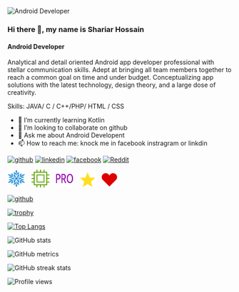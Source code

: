 ![Android Developer](https://scontent.fdac8-1.fna.fbcdn.net/v/t1.6435-9/p480x480/240678547_2061886443959481_1853061358666309536_n.jpg?_nc_cat=105&ccb=1-5&_nc_sid=8bfeb9&_nc_eui2=AeEa4JGgGbdV0pk3UFBxxxKix7IMFuIeg9rHsgwW4h6D2ldNwX9kyb1vtYL_wf4tvN-j2xWUSyfassjKGZiBWQ0N&_nc_ohc=8auVH17wku8AX9_x9yW&_nc_ht=scontent.fdac8-1.fna&oh=707acc64cb8bb722b6356c4216758c82&oe=61A450FD)
### Hi there 👋, my name is Shariar Hossain
#### Android Developer

Analytical and detail oriented Android app developer professional with stellar communication skills. Adept at bringing all team members together to reach a common goal on time and under budget. Conceptualizing app solutions with the latest technology, design theory, and a large dose of creativity. 


Skills: JAVA/ C / C++/PHP/ HTML / CSS

- 🌱 I’m currently learning Kotlin 
- 👯 I’m looking to collaborate on github 
- 💬 Ask me about Android Developent 
- 📫 How to reach me: knock me in facebook instragram or linkdin 


[<img src='https://cdn.jsdelivr.net/npm/simple-icons@3.0.1/icons/github.svg' alt='github' height='40'>](https://github.com/https://github.com/shariar99)  [<img src='https://cdn.jsdelivr.net/npm/simple-icons@3.0.1/icons/linkedin.svg' alt='linkedin' height='40'>](https://www.linkedin.com/in/https://www.linkedin.com/in/shariar-hossin-7b972b1a2//)  [<img src='https://cdn.jsdelivr.net/npm/simple-icons@3.0.1/icons/facebook.svg' alt='facebook' height='40'>](https://www.facebook.com/https://www.facebook.com/shariarhossin.shariarhossin.5/)  [<img src='https://cdn.jsdelivr.net/npm/simple-icons@3.0.1/icons/reddit.svg' alt='Reddit' height='40'>](https://www.reddit.com/user/https://www.reddit.com/user/shariarcoder?utm_medium=android_app&utm_source=share)  

<a href='https://archiveprogram.github.com/'><img src='https://raw.githubusercontent.com/acervenky/animated-github-badges/master/assets/acbadge.gif' width='40' height='40'></a> <a href='https://docs.github.com/en/developers'><img src='https://raw.githubusercontent.com/acervenky/animated-github-badges/master/assets/devbadge.gif' width='40' height='40'></a> <a href='https://github.com/pricing'><img src='https://raw.githubusercontent.com/acervenky/animated-github-badges/master/assets/pro.gif' width='40' height='40'></a> <a href='https://stars.github.com/'><img src='https://raw.githubusercontent.com/acervenky/animated-github-badges/master/assets/starbadge.gif' width='35' height='35'></a> <a href='https://docs.github.com/en/github/supporting-the-open-source-community-with-github-sponsors'><img src='https://raw.githubusercontent.com/acervenky/animated-github-badges/master/assets/sponsorbadge.gif' width='35' height='35'></a> 

[<img src='https://cdn.jsdelivr.net/npm/simple-icons@3.0.1/icons/github.svg' alt='github' height='40'>](https://github.com/shariar99)  


[![trophy](https://github-profile-trophy.vercel.app/?username=shariar99)](https://github.com/ryo-ma/github-profile-trophy)

[![Top Langs](https://github-readme-stats.vercel.app/api/top-langs/?username=shariar99)](https://github.com/anuraghazra/github-readme-stats)

![GitHub stats](https://github-readme-stats.vercel.app/api?username=shariar99&show_icons=true&count_private=true)  

![GitHub metrics](https://metrics.lecoq.io/shariar99)  

![GitHub streak stats](https://github-readme-streak-stats.herokuapp.com/?user=shariar99)  

![Profile views](https://gpvc.arturio.dev/shariar99)   
